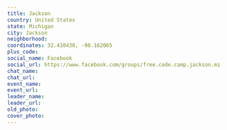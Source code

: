 ```yaml
---
title: Jackson
country: United States
state: Michigan
city: Jackson
neighborhood: 
coordinates: 32.410438, -90.162065
plus_code:
social_name: Facebook
social_url: https://www.facebook.com/groups/free.code.camp.jackson.mi
chat_name:
chat_url:
event_name:
event_url:
leader_name:
leader_url:
old_photo: 
cover_photo:
---
```

